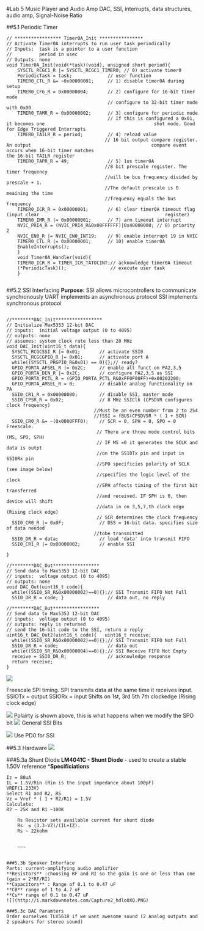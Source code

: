 #Lab 5 Music Player and Audio Amp
DAC, SSI, interrupts, data structures, audio amp, Signal-Noise Ratio

##5.1 Periodic Timer
~~~
// ***************** Timer0A_Init ****************
// Activate Timer0A interrupts to run user task periodically
// Inputs:  task is a pointer to a user function
//          period in usec
// Outputs: none
void Timer0A_Init(void(*task)(void), unsigned short period){ 
  	SYSCTL_RCGC1_R |= SYSCTL_RCGC1_TIMER0; // 0) activate timer0
  	PeriodicTask = task;             // user function 
  	TIMER0_CTL_R &= ~0x00000001;     // 1) disable timer0A during setup
  	TIMER0_CFG_R = 0x00000004;       // 2) configure for 16-bit timer mode
									 // configure to 32-bit timer mode with 0x00
  	TIMER0_TAMR_R = 0x00000002;      // 3) configure for periodic mode
									 // If this is configured a 0x01, it becomes one 										shot mode. Good for Edge Triggered Interrupts
  	TIMER0_TAILR_R = period;         // 4) reload value
									// 16 bit output compare register. An output 											compare event occurs when 16-bit timer matches 											the 16-bit TAILR register
  	TIMER0_TAPR_R = 49;              // 5) 1us timer0A
									//8 bit prescale register. The timer frequency
									//will be bus frequency divided by prescale + 1.
									//The default prescale is 0 meaining the time
									//frequency equals the bus frequency 
  	TIMER0_ICR_R = 0x00000001;       // 6) clear timer0A timeout flag (input clear 												register)
  	TIMER0_IMR_R |= 0x00000001;      // 7) arm timeout interrupt
  	NVIC_PRI4_R = (NVIC_PRI4_R&0x00FFFFFF)|0x40000000; // 8) priority 2
  	NVIC_EN0_R |= NVIC_EN0_INT19;    // 9) enable interrupt 19 in NVIC
  	TIMER0_CTL_R |= 0x00000001;      // 10) enable timer0A
  	EnableInterrupts();
	}
	void Timer0A_Handler(void){
  	TIMER0_ICR_R = TIMER_ICR_TATOCINT;// acknowledge timer0A timeout
  	(*PeriodicTask)();                // execute user task
	}
	
~~~	
	
##5.2 SSI Interfacing
**Purpose:** SSI allows microcontrollers to communicate synchronously
UART implements an asynchronous protocol
SSI implements synchronous protocol
~~~

//********DAC_Init*****************
// Initialize Max5353 12-bit DAC
// inputs:  initial voltage output (0 to 4095)
// outputs: none
// assumes: system clock rate less than 20 MHz
void DAC_Init(uint16_t data){
  SYSCTL_RCGCSSI_R |= 0x01;       // activate SSI0
  SYSCTL_RCGCGPIO_R |= 0x01;      // activate port A
  while((SYSCTL_PRGPIO_R&0x01) == 0){};// ready?
  GPIO_PORTA_AFSEL_R |= 0x2C;     // enable alt funct on PA2,3,5
  GPIO_PORTA_DEN_R |= 0x2C;       // configure PA2,3,5 as SSI
  GPIO_PORTA_PCTL_R = (GPIO_PORTA_PCTL_R&0xFF0F00FF)+0x00202200;
  GPIO_PORTA_AMSEL_R = 0;         // disable analog functionality on PA
  SSI0_CR1_R = 0x00000000;        // disable SSI, master mode
  SSI0_CPSR_R = 0x02;             // 8 MHz SSIClk (CPSDVR configures clock frequency)
  								//Must be an even number from 2 to 254
								//fSSI = fBUS(CPSDVSR * ( 1 + SCR)
  SSI0_CR0_R &= ~(0x0000FFF0);    // SCR = 0, SPH = 0, SPO = 0 Freescale.
  								 // There are three mode control bits (MS, SPO, SPH)
								 // IF MS =0 it generates the SCLK and data is outpt
								 //on the SS10Tx pin and input in SSI0Rx pin
								 //SPO specificies polarity of SCLK (see image below) 
								 //specifies the logic level of the clock
								 //SPH affects timing of the first bit transferred
								 //and received. IF SPH is 0, then device will shift 
								 //data in on 3,5,7,th clock edge (Rising clock edge)
  								 // SCR determines the clock frequency
  SSI0_CR0_R |= 0x0F;             // DSS = 16-bit data. specifies size of data needed
  								//tobe transmitted
  SSI0_DR_R = data;               // load 'data' into transmit FIFO
  SSI0_CR1_R |= 0x00000002;       // enable SSI

}

//********DAC_Out*****************
// Send data to Max5353 12-bit DAC
// inputs:  voltage output (0 to 4095)
// outputs: none
void DAC_Out(uint16_t code){   
  while((SSI0_SR_R&0x00000002)==0){};// SSI Transmit FIFO Not Full
  SSI0_DR_R = code; }                // data out, no reply
  
//********DAC_Out*****************
// Send data to Max5353 12-bit DAC
// inputs:  voltage output (0 to 4095)
// outputs: reply is returned
// send the 16-bit code to the SSI, return a reply
uint16_t DAC_Out2(uint16_t code){   uint16_t receive;
  while((SSI0_SR_R&0x00000002)==0){};// SSI Transmit FIFO Not Full
  SSI0_DR_R = code;                  // data out
  while((SSI0_SR_R&0x00000004)==0){};// SSI Receive FIFO Not Empty
  receive = SSI0_DR_R;               // acknowledge response
  return receive;
}
~~~

![](http://i.markdownnotes.com/blob_WHbUuFF_1_xbZo9Fs.jpg)

Freescale SPI timing.
SPI transmits data at the same time it receives input.
SSIOTx = output
SSIORx = input
Shifts on 1st, 3rd 5th 7th clockedge (Rising clock edge) 

![](http://i.markdownnotes.com/blob_xoIKCli_4QOYdUH.jpg)
Polairty is shown above, this is what happens when we modify the SPO bit
![](http://i.markdownnotes.com/blob_9fmCvPT.jpg)
General SSI Bits

![](http://i.markdownnotes.com/blob_c2khmhD.jpg)
Use PD0 for SSI 

##5.3 Hardware
![](http://i.markdownnotes.com/Capture1.PNG)

###5.3a Shunt Diode
**LM4041C - Shunt Diode** - used to create a stable 1.50V reference
***Specificiations**
~~~
Iz = 80uA 
IL = 1.5V/Rin (Rin is the input impedance about 100pF)
VREF(1.233V)
Select R1 and R2, RS
Vz = Vref * ( 1 + R2/R1) = 1.5V
Calculate:
R2 ~ 25K and R1 ~100K
	
	Rs Resistor sets available current for shunt diode
	Rs  ≤ (3.3-VZ)/(IL+IZ).
	Rs ~ 22kohm


	~~~
	
	
###5.3b Speaker Interface
Parts: current-amplifying audio amplifier
**Resistors** :choosing RF and RI so the gain is one or less than one (gain = 2*RF/RI)
**Capacitors** : Range of 0.1 to 0.47 uF 
**CB** range of 1 to 4.7 uF 
**Cs** range of 0.1 to 0.47 uF
![](http://i.markdownnotes.com/Capture2_hdlo0XQ.PNG)

###5.3c DAC Paramters 
Order ourselves TLV5618 if we want awesome sound (2 Analog outputs and 2 speakers for stereo sound) 
